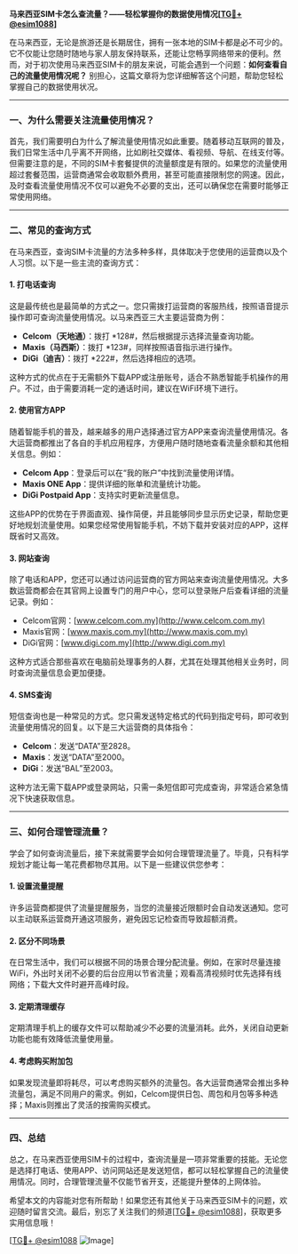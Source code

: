 **马来西亚SIM卡怎么查流量？——轻松掌握你的数据使用情况[[TG💪+ @esim1088](https://t.me/s/esim1088)]**

在马来西亚，无论是旅游还是长期居住，拥有一张本地的SIM卡都是必不可少的。它不仅能让您随时随地与家人朋友保持联系，还能让您畅享网络带来的便利。然而，对于初次使用马来西亚SIM卡的朋友来说，可能会遇到一个问题：**如何查看自己的流量使用情况呢？** 别担心，这篇文章将为您详细解答这个问题，帮助您轻松掌握自己的数据使用状况。

---

### **一、为什么需要关注流量使用情况？**

首先，我们需要明白为什么了解流量使用情况如此重要。随着移动互联网的普及，我们日常生活中几乎离不开网络，比如刷社交媒体、看视频、导航、在线支付等。但需要注意的是，不同的SIM卡套餐提供的流量额度是有限的。如果您的流量使用超过套餐范围，运营商通常会收取额外费用，甚至可能直接限制您的网速。因此，及时查看流量使用情况不仅可以避免不必要的支出，还可以确保您在需要时能够正常使用网络。

---

### **二、常见的查询方式**

在马来西亚，查询SIM卡流量的方法多种多样，具体取决于您使用的运营商以及个人习惯。以下是一些主流的查询方式：

#### **1. 打电话查询**
这是最传统也是最简单的方式之一。您只需拨打运营商的客服热线，按照语音提示操作即可查询流量使用情况。以马来西亚三大主要运营商为例：
- **Celcom（天地通）**：拨打 *128#，然后根据提示选择流量查询功能。
- **Maxis（马西斯）**：拨打 *123#，同样按照语音指示进行操作。
- **DiGi（迪吉）**：拨打 *222#，然后选择相应的选项。

这种方式的优点在于无需额外下载APP或注册账号，适合不熟悉智能手机操作的用户。不过，由于需要消耗一定的通话时间，建议在WiFi环境下进行。

#### **2. 使用官方APP**
随着智能手机的普及，越来越多的用户选择通过官方APP来查询流量使用情况。各大运营商都推出了各自的手机应用程序，方便用户随时随地查看流量余额和其他相关信息。例如：
- **Celcom App**：登录后可以在“我的账户”中找到流量使用详情。
- **Maxis ONE App**：提供详细的账单和流量统计功能。
- **DiGi Postpaid App**：支持实时更新流量信息。

这些APP的优势在于界面直观、操作简便，并且能够同步显示历史记录，帮助您更好地规划流量使用。如果您经常使用智能手机，不妨下载并安装对应的APP，这样既省时又高效。

#### **3. 网站查询**
除了电话和APP，您还可以通过访问运营商的官方网站来查询流量使用情况。大多数运营商都会在其官网上设置专门的用户中心，您可以登录账户后查看详细的流量记录。例如：
- Celcom官网：[www.celcom.com.my](http://www.celcom.com.my)
- Maxis官网：[www.maxis.com.my](http://www.maxis.com.my)
- DiGi官网：[www.digi.com.my](http://www.digi.com.my)

这种方式适合那些喜欢在电脑前处理事务的人群，尤其在处理其他相关业务时，同时查询流量信息会更加便捷。

#### **4. SMS查询**
短信查询也是一种常见的方式。您只需发送特定格式的代码到指定号码，即可收到流量使用情况的回复。以下是三大运营商的具体指令：
- **Celcom**：发送“DATA”至2828。
- **Maxis**：发送“DATA”至2000。
- **DiGi**：发送“BAL”至2003。

这种方法无需下载APP或登录网站，只需一条短信即可完成查询，非常适合紧急情况下快速获取信息。

---

### **三、如何合理管理流量？**

学会了如何查询流量后，接下来就需要学会如何合理管理流量了。毕竟，只有科学规划才能让每一笔花费都物尽其用。以下是一些建议供您参考：

#### **1. 设置流量提醒**
许多运营商都提供了流量提醒服务，当您的流量接近限额时会自动发送通知。您可以主动联系运营商开通这项服务，避免因忘记检查而导致超额消费。

#### **2. 区分不同场景**
在日常生活中，我们可以根据不同的场景合理分配流量。例如，在家时尽量连接WiFi，外出时关闭不必要的后台应用以节省流量；观看高清视频时优先选择有线网络；下载大文件时避开高峰时段。

#### **3. 定期清理缓存**
定期清理手机上的缓存文件可以帮助减少不必要的流量消耗。此外，关闭自动更新功能也能有效降低流量使用量。

#### **4. 考虑购买附加包**
如果发现流量即将耗尽，可以考虑购买额外的流量包。各大运营商通常会推出多种流量包，满足不同用户的需求。例如，Celcom提供日包、周包和月包等多种选择；Maxis则推出了灵活的按需购买模式。

---

### **四、总结**

总之，在马来西亚使用SIM卡的过程中，查询流量是一项非常重要的技能。无论您是选择打电话、使用APP、访问网站还是发送短信，都可以轻松掌握自己的流量使用情况。同时，合理管理流量不仅能节省开支，还能提升整体的上网体验。

希望本文的内容能对您有所帮助！如果您还有其他关于马来西亚SIM卡的问题，欢迎随时留言交流。最后，别忘了关注我们的频道[[TG💪+ @esim1088](https://t.me/s/esim1088)]，获取更多实用信息哦！

[[TG💪+ @esim1088](https://t.me/s/esim1088) ![Image](https://i.postimg.cc/4NQfJmqS/Snipaste-2025-05-13-00-14-12.png)]
